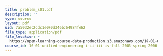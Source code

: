 ```yaml
---
title: problem_s01.pdf
description: ''
type: course
layout: pdf
uid: 7a5032ec2cdc1e070d346b364984fe62
file_type: application/pdf
file_location: >-
  https://open-learning-course-data-production.s3.amazonaws.com/16-01-unified-engineering-i-ii-iii-iv-fall-2005-spring-2006/7a5032ec2cdc1e070d346b364984fe62_problem_s01.pdf
course_id: 16-01-unified-engineering-i-ii-iii-iv-fall-2005-spring-2006
---
```

